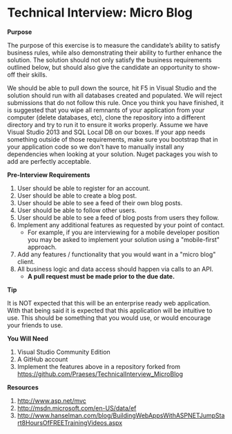 Technical Interview: Micro Blog
=============================
**Purpose**

The purpose of this exercise is to measure the candidate’s ability to satisfy business rules, while also demonstrating their ability to further enhance the solution. The solution should not only satisfy the business requirements outlined below, but should also give the candidate an opportunity to show-off their skills.

We should be able to pull down the source, hit F5 in Visual Studio and the solution should run with all databases created and populated. We will reject submissions that do not follow this rule. Once you think you have finished, it is suggested that you wipe all remnants of your application from your computer (delete databases, etc), clone the repository into a different directory and try to run it to ensure it works properly.  Assume we have Visual Studio 2013 and SQL Local DB on our boxes. If your app needs something outside of those requirements, make sure you bootstrap that in your application code so we don't have to manually install any dependencies when looking at your solution. Nuget packages you wish to add are perfectly acceptable.

**Pre-Interview Requirements**

1. User should be able to register for an account.
2. User should be able to create a blog post.
3. User should be able to see a feed of their own blog posts.
4. User should be able to follow other users.
5. User should be able to see a feed of blog posts from users they follow.
6. Implement any additional features as requested by your point of contact.
    + For example, if you are interviewing for a mobile developer position you may be asked to implement your solution using a "mobile-first" approach.
7. Add any features / functionality that you would want in a "micro blog" client.
8. All business logic and data access should happen via calls to an API.
    + **A pull request must be made prior to the due date.**

**Tip**

It is NOT expected that this will be an enterprise ready web application. With that being said it is expected that this application will be intuitive to use. This should be something that you would use, or would encourage your friends to use.

**You Will Need**

1. Visual Studio Community Edition
2. A GitHub account
3. Implement the features above in a repository forked from https://github.com/Praeses/TechnicalInterview_MicroBlog

**Resources**

1.	http://www.asp.net/mvc
2.	http://msdn.microsoft.com/en-US/data/ef
3.	http://www.hanselman.com/blog/BuildingWebAppsWithASPNETJumpStart8HoursOfFREETrainingVideos.aspx
